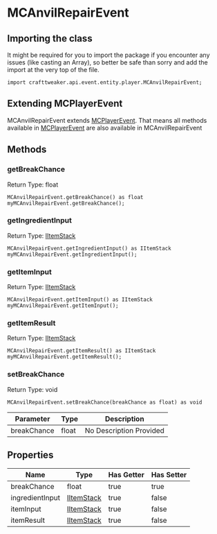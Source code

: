 # MCAnvilRepairEvent

## Importing the class

It might be required for you to import the package if you encounter any issues (like casting an Array), so better be safe than sorry and add the import at the very top of the file.
```zenscript
import crafttweaker.api.event.entity.player.MCAnvilRepairEvent;
```


## Extending MCPlayerEvent

MCAnvilRepairEvent extends [MCPlayerEvent](/vanilla/api/event/entity/player/MCPlayerEvent). That means all methods available in [MCPlayerEvent](/vanilla/api/event/entity/player/MCPlayerEvent) are also available in MCAnvilRepairEvent

## Methods

### getBreakChance

Return Type: float

```zenscript
MCAnvilRepairEvent.getBreakChance() as float
myMCAnvilRepairEvent.getBreakChance();
```

### getIngredientInput

Return Type: [IItemStack](/vanilla/api/items/IItemStack)

```zenscript
MCAnvilRepairEvent.getIngredientInput() as IItemStack
myMCAnvilRepairEvent.getIngredientInput();
```

### getItemInput

Return Type: [IItemStack](/vanilla/api/items/IItemStack)

```zenscript
MCAnvilRepairEvent.getItemInput() as IItemStack
myMCAnvilRepairEvent.getItemInput();
```

### getItemResult

Return Type: [IItemStack](/vanilla/api/items/IItemStack)

```zenscript
MCAnvilRepairEvent.getItemResult() as IItemStack
myMCAnvilRepairEvent.getItemResult();
```

### setBreakChance

Return Type: void

```zenscript
MCAnvilRepairEvent.setBreakChance(breakChance as float) as void
```

| Parameter | Type | Description |
|-----------|------|-------------|
| breakChance | float | No Description Provided |



## Properties

| Name | Type | Has Getter | Has Setter |
|------|------|------------|------------|
| breakChance | float | true | true |
| ingredientInput | [IItemStack](/vanilla/api/items/IItemStack) | true | false |
| itemInput | [IItemStack](/vanilla/api/items/IItemStack) | true | false |
| itemResult | [IItemStack](/vanilla/api/items/IItemStack) | true | false |


